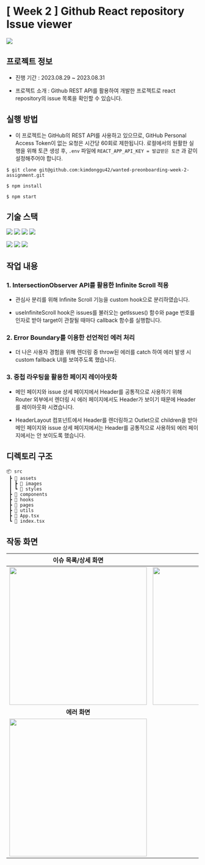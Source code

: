 # [ Week 2 ] Github React repository Issue viewer

<img src = https://camo.githubusercontent.com/431cb39804ef7c333ffa8b0dfec7e24581654e84e3c8bcf91f64a43158c3156c/68747470733a2f2f7374617469632e77616e7465642e636f2e6b722f696d616765732f6576656e74732f323930392f62333539313861362e6a7067 />

## 프로젝트 정보

- 진행 기간 : 2023.08.29 ~ 2023.08.31

- 프로젝트 소개 : Github REST API를 활용하여 개발한 프로젝트로 react repository의 issue 목록을 확인할 수 있습니다.

## 실행 방법

- 이 프로젝트는 GitHub의 REST API를 사용하고 있으므로, GitHub Personal Access Token이 없는 요청은 시간당 60회로 제한됩니다. 로컬에서의 원활한 실행을 위해 토큰 생성 후, `.env` 파일에 `REACT_APP_API_KEY = 발급받은 토큰` 과 같이 설정해주어야 합니다.

```
$ git clone git@github.com:kimdonggu42/wanted-preonboarding-week-2-assignment.git

$ npm install

$ npm start
```

## 기술 스택

<p align="left">
  <img src="https://img.shields.io/badge/react-61DAFB?style=for-the-badge"> 
  <img src="https://img.shields.io/badge/typescript-3178C6?style=for-the-badge"> 
  <img src="https://img.shields.io/badge/axios-5A29E4?style=for-the-badge"> 
  <img src="https://img.shields.io/badge/styledComponents-DB7093?style=for-the-badge">
</p>

<p align="left">
  <img src="https://img.shields.io/badge/prettier-F7B93E?style=for-the-badge"> 
  <img src="https://img.shields.io/badge/esLint-4B32C3?style=for-the-badge"> 
  <img src="https://img.shields.io/badge/husky-273A60?style=for-the-badge">
</p>

## 작업 내용

### 1. IntersectionObserver API를 활용한 Infinite Scroll 적용

- 관심사 분리를 위해 Infinite Scroll 기능을 custom hook으로 분리하였습니다.

- useInfiniteScroll hook은 issues를 불러오는 getIssues() 함수와 page 번호를 인자로 받아 target이 관찰될 때마다 callback 함수를 실행합니다.

### 2. Error Boundary를 이용한 선언적인 에러 처리

- 더 나은 사용자 경험을 위해 렌더링 중 throw된 에러를 catch 하여 에러 발생 시 custom fallback UI를 보여주도록 했습니다.

### 3. 중첩 라우팅을 활용한 페이지 레이아웃화

- 메인 페이지와 issue 상세 페이지에서 Header를 공통적으로 사용하기 위해 Router 외부에서 렌더링 시 에러 페이지에서도 Header가 보이기 때문에 Header를 레이아웃화 시켰습니다.

- HeaderLayout 컴포넌트에서 Header를 렌더링하고 Outlet으로 children을 받아 메인 페이지와 issue 상세 페이지에서는 Header를 공통적으로 사용하되 에러 페이지에서는 안 보이도록 했습니다.

## 디렉토리 구조

```
📦 src
 ┣ 📂 assets
 ┃ ┣ 📂 images
 ┃ ┗ 📂 styles
 ┣ 📂 components
 ┣ 📂 hooks
 ┣ 📂 pages
 ┣ 📂 utils
 ┣ 📜 App.tsx
 ┗ 📜 index.tsx
```

## 작동 화면

|                                                **이슈 목록/상세 화면**                                                 |                                                    **무한 스크롤**                                                     |
| :--------------------------------------------------------------------------------------------------------------------: | :--------------------------------------------------------------------------------------------------------------------: |
| <img width="360px" src="https://github.com/kimdonggu42/saveme/assets/115632555/69d6d751-da59-4ab3-93a2-9df9e8758181"/> | <img width="360px" src="https://github.com/kimdonggu42/saveme/assets/115632555/1aadbbef-f15a-4ad8-87aa-3142dfdaec7b"/> |
|                                                     **에러 화면**                                                      |
| <img width="360px" src="https://github.com/kimdonggu42/saveme/assets/115632555/b20d060c-62cf-48db-8f27-bf9d5e852af3"/> |
